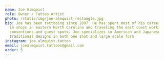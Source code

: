 ```yaml
---
name: Joe Almquist
role: Owner / Tattoo Artist
photo: /static/img/joe-almquist-rectangle.jpg
bio: Joe has been tattooing since 2007. He has spent most of his career working
  in shops in eastern North Carolina and traveling the east coast working
  conventions and guest spots. Joe specializes in American and Japanese
  traditional designs in both one shot and large scale form
instagram: joe.almquist.tattoo
email: joealmquist.tattoos@gmail.com
order: 5
---
```

